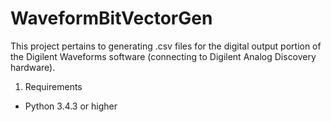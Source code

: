 # WaveformBitVectorGen
This project pertains to generating .csv files for the digital output portion of the Digilent Waveforms software (connecting to Digilent Analog Discovery hardware).
  1. Requirements
 * Python 3.4.3 or higher
